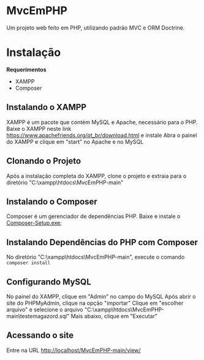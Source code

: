 # MvcEmPHP
Um projeto web feito em PHP, utilizando padrão MVC e ORM Doctrine.

# Instalação 
  
**Requerimentos**
* XAMPP
* Composer

## Instalando o XAMPP
XAMPP é um pacote que contém MySQL e Apache, necessário para o PHP.
Baixe o XAMPP neste link <https://www.apachefriends.org/pt_br/download.html> e instale
Abra o painel do XAMPP e clique em "start" no Apache e no MySQL

## Clonando o Projeto
Após a instalação completa do XAMPP, clone o projeto e extraia para o diretório "C:\xampp\htdocs\MvcEmPHP-main"

## Instalando o Composer
Composer é um gerenciador de dependências PHP.
Baixe e instale o [Composer-Setup.exe](https://getcomposer.org/Composer-Setup.exe);

## Instalando Dependências do PHP com Composer
No diretório "C:\xampp\htdocs\MvcEmPHP-main", execute o comando `composer install`

## Configurando MySQL
No painel do XAMPP, clique em "Admin" no campo do MySQL
Após abrir o site do PHPMyAdmin, clique na opção "importar"
Clique em "escolher arquivo" e selecione o arquivo "C:\xampp\htdocs\MvcEmPHP-main\testemagazord.sql"
Mais abaixo, clique em "Executar"

## Acessando o site
Entre na URL <http://localhost/MvcEmPHP-main/view/>
